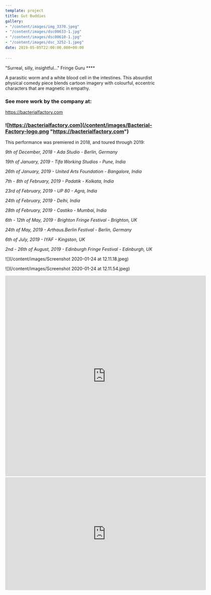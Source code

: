 ```yaml
---
template: project
title: Gut Buddies
gallery:
- "/content/images/img_3370.jpeg"
- "/content/images/dsc00633-1.jpg"
- "/content/images/dsc00610-1.jpg"
- "/content/images/dsc_3252-1.jpeg"
date: 2019-05-05T22:00:00.000+00:00

---
```

"Surreal, silly, insightful..." Fringe Guru ****

A parasitic worm and a white blood cell in the intestines. This absurdist physical comedy piece blends cartoon imagery with colourful, eccentric characters that are magnetic in empathy.

### See more work by the company at:

https://bacterialfactory.com

### ![https://bacterialfactory.com](/content/images/Bacterial-Factory-logo.png "https://bacterialfactory.com")

This performance was premiered in 2018, and toured through 2019:

_9th of December, 2018 - Ada Studio - Berlin, Germany_

_19th of January, 2019 - Tifa Working Studios - Pune, India_

_26th of January, 2019 - United Arts Foundation - Bangalore, India_

_7th - 8th of February, 2019 - Padatik - Kolkata, India_

_23rd of February, 2019 - UP 80 - Agra, India_

_24th of February, 2019 - Delhi, India_

_28th of February, 2019 - Castiko - Mumbai, India_

_6th - 12th of May, 2019 - Brighton Fringe Festival - Brighton, UK_

_24th of May, 2019 - Arthaus.Berlin Festival - Berlin, Germany_

_6th of July, 2019 - IYAF - Kingston, UK_

_2nd - 26th of August, 2019 - Edinburgh Fringe Festival - Edinburgh, UK_

![](/content/images/Screenshot 2020-01-24 at 12.11.18.jpeg)

![](/content/images/Screenshot 2020-01-24 at 12.11.54.jpeg)

<iframe src="https://player.vimeo.com/video/349909318" width="640" height="640" frameborder="0" allow="autoplay; fullscreen" allowfullscreen></iframe>

<iframe src="https://player.vimeo.com/video/293715464" width="640" height="360" frameborder="0" allow="autoplay; fullscreen" allowfullscreen></iframe>